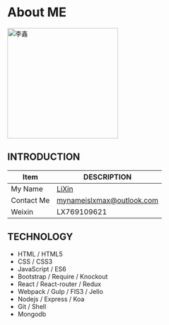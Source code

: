 # About ME

<img title="李鑫" src="/img/me.jpg" style="width: 250px;">

## INTRODUCTION

| Item | DESCRIPTION |
| --- | --- |
| My Name | [LiXin](https://github.com/GuoYongfeng) |
| Contact Me | <a href="mailTo:mynameislxmax@outlook.com">mynameislxmax@outlook.com</a> |
| Weixin | LX769109621 |

## TECHNOLOGY
- HTML / HTML5
- CSS / CSS3
- JavaScript / ES6
- Bootstrap / Require / Knockout
- React / React-router / Redux
- Webpack / Gulp / FIS3 / Jello
- Nodejs / Express / Koa
- Git / Shell
- Mongodb
